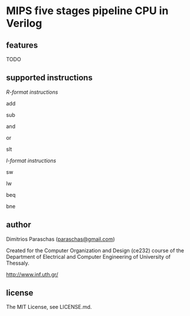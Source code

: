 MIPS five stages pipeline CPU in Verilog
===

features
---
TODO

supported instructions
---

*R-format instructions*

add

sub

and

or

slt

*I-format instructions*

sw

lw

beq

bne

author
---
Dimitrios Paraschas (paraschas@gmail.com)

Created for the Computer Organization and Design (ce232) course of the Department of Electrical and Computer Engineering of University of Thessaly.

http://www.inf.uth.gr/

license
---
The MIT License, see LICENSE.md.
